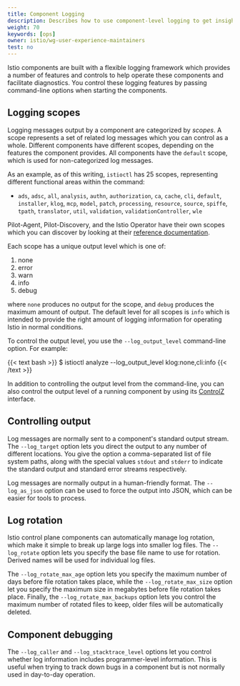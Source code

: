 ```yaml
---
title: Component Logging
description: Describes how to use component-level logging to get insights into a running component's behavior.
weight: 70
keywords: [ops]
owner: istio/wg-user-experience-maintainers
test: no
---
```


Istio components are built with a flexible logging framework which provides a number of features and controls to
help operate these components and facilitate diagnostics. You control these logging features by passing
command-line options when starting the components.

## Logging scopes

Logging messages output by a component are categorized by *scopes*. A scope represents a set of related log messages which
you can control as a whole. Different components have different scopes, depending on the features the component
provides. All components have the `default` scope, which is used for non-categorized log messages.

As an example, as of this writing, `istioctl` has 25 scopes, representing different functional areas within the command:

- `ads`, `adsc`, `all`, `analysis`, `authn`, `authorization`, `ca`, `cache`, `cli`, `default`, `installer`, `klog`, `mcp`, `model`, `patch`, `processing`, `resource`, `source`, `spiffe`, `tpath`, `translator`, `util`, `validation`, `validationController`, `wle`

Pilot-Agent, Pilot-Discovery, and the Istio Operator have their own scopes which you can discover by looking at their [reference documentation](/pt-br/docs/reference/commands/).

Each scope has a unique output level which is one of:

1. none
1. error
1. warn
1. info
1. debug

where `none` produces no output for the scope, and `debug` produces the maximum amount of output. The default level for all scopes
is `info` which is intended to provide the right amount of logging information for operating Istio in normal conditions.

To control the output level, you use the `--log_output_level` command-line option. For example:

{{< text bash >}}
$ istioctl analyze --log_output_level klog:none,cli:info
{{< /text >}}

In addition to controlling the output level from the command-line, you can also control the output level of a running component
by using its [ControlZ](/pt-br/docs/ops/diagnostic-tools/controlz) interface.

## Controlling output

Log messages are normally sent to a component's standard output stream. The `--log_target` option lets you direct the output to
any number of different locations. You give the option a comma-separated list of file system paths, along with the special
values `stdout` and `stderr` to indicate the standard output and standard error streams respectively.

Log messages are normally output in a human-friendly format. The `--log_as_json` option can be used to force the output into JSON,
which can be easier for tools to process.

## Log rotation

Istio control plane components can automatically manage log rotation, which make it simple to break up large logs into smaller log files.
The `--log_rotate` option lets you specify the base file name to use for rotation. Derived names will be used for individual
log files.

The `--log_rotate_max_age` option lets you specify the maximum number of days before file rotation takes place, while the `--log_rotate_max_size` option
let you specify the maximum size in megabytes before file rotation takes place. Finally, the `--log_rotate_max_backups` option lets you control
the maximum number of rotated files to keep, older files will be automatically deleted.

## Component debugging

The `--log_caller` and `--log_stacktrace_level` options let you control whether log information includes
programmer-level information. This is useful when trying to track down bugs in a component but is not
normally used in day-to-day operation.
